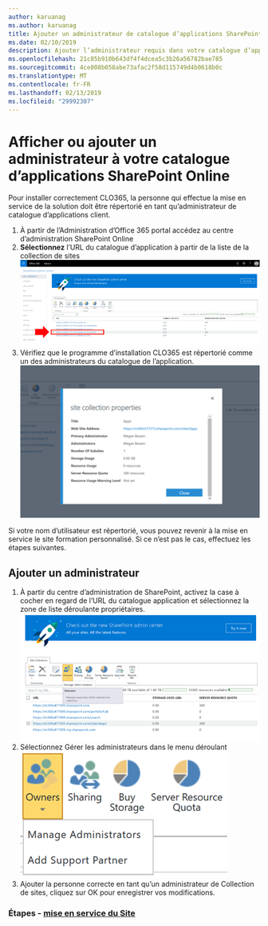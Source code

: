 ```yaml
---
author: karuanag
ms.author: karuanag
title: Ajouter un administrateur de catalogue d’applications SharePoint Online
ms.date: 02/10/2019
description: Ajouter l’administrateur requis dans votre catalogue d’applications
ms.openlocfilehash: 21c85b910b643df4f4dcea5c3b26a56782bae785
ms.sourcegitcommit: 4ce808b058abe73afac2f58d115749d4b0618b0c
ms.translationtype: MT
ms.contentlocale: fr-FR
ms.lasthandoff: 02/13/2019
ms.locfileid: "29992307"
---
```

# <a name="view-or-add-an-administrator-to-your-sharepoint-online-app-catalog"></a>Afficher ou ajouter un administrateur à votre catalogue d’applications SharePoint Online

Pour installer correctement CLO365, la personne qui effectue la mise en service de la solution doit être répertorié en tant qu’administrateur de catalogue d’applications client.

1. À partir de l’Administration d’Office 365 portal accédez au centre d’administration SharePoint Online
1. **Sélectionnez** l’URL du catalogue d’application à partir de la liste de la collection de sites ![appadmin_url.png](media/appadmin_url.png)
1. Vérifiez que le programme d’installation CLO365 est répertorié comme un des administrateurs du catalogue de l’application. ![appadmin_dialog.png](media/appadmin_dialog.png)

Si votre nom d’utilisateur est répertorié, vous pouvez revenir à la mise en service le site formation personnalisé.  Si ce n’est pas le cas, effectuez les étapes suivantes. 

## <a name="add-an-administrator"></a>Ajouter un administrateur

1. À partir du centre d’administration de SharePoint, activez la case à cocher en regard de l’URL du catalogue application et sélectionnez la zone de liste déroulante propriétaires. ![appadmin_owner.png](media/appadmin_owner.png)
1. Sélectionnez Gérer les administrateurs dans le menu déroulant ![appadmin_owner.png](media/appadmin_manage.png)
1. Ajouter la personne correcte en tant qu’un administrateur de Collection de sites, cliquez sur OK pour enregistrer vos modifications.

### <a name="next-steps---site-provisioninginstallsitepackagemd"></a>Étapes - [mise en service du Site](installsitepackage.md)

